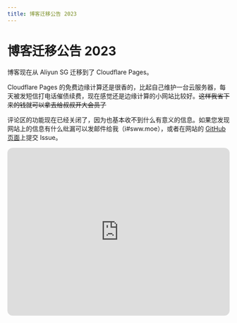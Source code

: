 ```yaml
---
title: 博客迁移公告 2023
---
```


# 博客迁移公告 2023

<vue-metadata author="swwind" time="2023-3-5"></vue-metadata>

博客现在从 Aliyun SG 迁移到了 Cloudflare Pages。

Cloudflare Pages 的免费边缘计算还是很香的，比起自己维护一台云服务器，每天被发短信打电话催债续费，现在感觉还是边缘计算的小网站比较好。~~这样我省下来的钱就可以拿去给叔叔开大会员了~~

评论区的功能现在已经关闭了，因为也基本收不到什么有意义的信息。如果您发现网站上的信息有什么纰漏可以发邮件给我（i#sww.moe），或者在网站的 [GitHub 页面](https://github.com/swwind/blog)上提交 Issue。

<p>
  <iframe
    style="border-radius:12px"
    src="https://open.spotify.com/embed/album/7zLoAsvTL0pswCaNzc5ZSG?utm_source=generator"
    width="100%"
    height="380"
    frameBorder="0"
    allowfullscreen=""
    allow="autoplay; clipboard-write; encrypted-media; fullscreen; picture-in-picture"
  />
</p>

## 评论

<vue-reactions path="blog-transfer"></vue-reactions>
